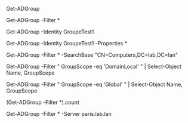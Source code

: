 Get-ADGroup 

Get-ADGroup -Filter *

Get-ADGroup -Identity GroupeTest1

Get-ADGroup -Identity GroupeTest1 -Properties *


Get-ADGroup -Filter * -SearchBase "CN=Computers,DC=lab,DC=lan"


Get-ADGroup -Filter " GroupScope -eq 'DomainLocal'  " | Select-Object Name, GroupScope


Get-ADGroup -Filter " GroupScope -eq 'Global'  " | Select-Object Name, GroupScope


(Get-ADGroup -Filter *).count


Get-ADGroup -Filter * -Server paris.lab.lan
